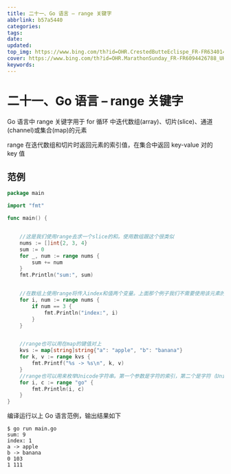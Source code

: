 ```yaml
---
title: 二十一、Go 语言 – range 关键字
abbrlink: b57a5440
categories: 
tags: 
date: 
updated: 
top_img: https://www.bing.com/th?id=OHR.CrestedButteEclispe_FR-FR6340145988_UHD.jpg
cover: https://www.bing.com/th?id=OHR.MarathonSunday_FR-FR6094426788_UHD.jpg
keywords: 
---
```

# 二十一、Go 语言 – range 关键字

Go 语言中 range 关键字用于 for 循环 中迭代数组(array)、切片(slice)、通道(channel)或集合(map)的元素

range 在迭代数组和切片时返回元素的索引值，在集合中返回 key-value 对的 key 值

## 范例

```GO
package main

import "fmt"

func main() {


    //这是我们使用range去求一个slice的和。使用数组跟这个很类似
    nums := []int{2, 3, 4}
    sum := 0
    for _, num := range nums {
        sum += num
    }
    fmt.Println("sum:", sum)


    //在数组上使用range将传入index和值两个变量。上面那个例子我们不需要使用该元素的序号，所以我们使用空白符"_"省略了。有时侯我们确实需要知道它的索引。
    for i, num := range nums {
        if num == 3 {
            fmt.Println("index:", i)
        }
    }


    //range也可以用在map的键值对上
    kvs := map[string]string{"a": "apple", "b": "banana"}
    for k, v := range kvs {
        fmt.Printf("%s -> %s\n", k, v)
    }
    //range也可以用来枚举Unicode字符串。第一个参数是字符的索引，第二个是字符（Unicode的值）本身。
    for i, c := range "go" {
        fmt.Println(i, c)
    }
}
```

编译运行以上 Go 语言范例，输出结果如下

```
$ go run main.go
sum: 9
index: 1
a -> apple
b -> banana
0 103
1 111
```